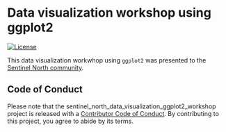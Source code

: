 
# Data visualization workshop using ggplot2

<!-- badges: start -->
[![License](https://img.shields.io/badge/license-MIT-green)](./LICENSE)
<!-- badges: end -->

This data visualization workwhop using `ggplot2` was presented to the [Sentinel North community](https://sentinellenord.ulaval.ca/en/about-us).

## Code of Conduct

Please note that the sentinel_north_data_visualization_ggplot2_workshop project is released with a [Contributor Code of Conduct](https://contributor-covenant.org/version/2/0/CODE_OF_CONDUCT.html). By contributing to this project, you agree to abide by its terms.
